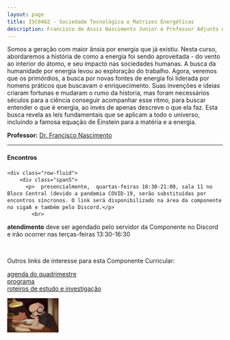```yaml
---
layout: page
title: ISC0462 - Sociedade Tecnológica e Matrizes Energéticas
description: Francisco de Assis Nascimento Junior é Professor Adjunto no Campus Sosígenes Costa da Universidade Federal do Sul da Bahia, em Porto Seguro (BA); onde atua na formação de professores e pesquisa as relações entre identidade de gênero/relações étnico-raciais no Ensino de Ciências através das Histórias em Quadrinhos de Super-Heróis
---
```


Somos a geração com maior ânsia por energia que já existiu. Nesta curso, abordaremos a história de como a energia foi sendo aproveitada - do vento ao interior do átomo, e seu impacto nas sociedades humanas. A busca da humanidade por energia levou ao exploração do trabalho. Agora, veremos que os primórdios, a busca por novas fontes de energia foi liderada por homens práticos que buscavam o enriquecimento. Suas invenções e ideias criaram fortunas e mudaram o rumo da historia, mas foram necessários séculos para a ciência conseguir acompanhar esse ritmo, para buscar entender o que é energia, ao invés de apenas descreve o que ela faz. Esta busca revela as leis fundamentais que se aplicam a todo o universo, incluindo a famosa equação de Einstein para a matéria e a energia.


**Professor:** [Dr. Francisco Nascimento](https://itxesco.github.io/pages/about.html)

---

<div class="container">
<h4><a name="contact"></a>Encontros</h4>

    <div class="row-fluid">
        <div class="span5">
          <p>  presencialmente,  quartas-feiras 18:30-21:00, sala 11 no Bloco Central (devido a pandemia COVID-19, serão substituídas por encontros síncronos. O link será disponibilizado na área da componente no sigaA e também pelo Discord.</p>
            <br>
<p> <b>atendimento</b>
deve ser agendado pelo servidor da Componente no Discord e irão ocorrer nas terças-feiras 13:30-16:30 </p>
<br/>

Outros links de interesse para esta Componente Curricular:

  <a href="https://itxesco.github.io/aulas/ISC0462/agenda.html">agenda do quadrimestre</a><br/>
  <a href="https://itxesco.github.io/aulas/ISC0462/programa.html">programa</a><br/>
  <a href="https://itxesco.github.io/aulas/ISC0462/roteiros.html">roteiros de estudo e investigação</a><br/>
</div>
            <div class="span2">
                     <a href="https://youtu.be/5qap5aO4i9A" target="_blank">
                       <img src="/assets/figuras/perfil_lo_fi.jpeg" alt="estudar ouvindo lofi hip hop é relaxante e auxilia sua concentração." width=120 height=80 title="Prof. Dr. Francisco Nascimento" alt="Francisco de Assis Nascimento Junior">
                     </a>
                   </div>
          </div>
</div>
